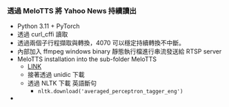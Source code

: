 ### 透過 MeloTTS 將 Yahoo News 持續讀出

- Python 3.11 + PyTorch
- 透過 curl_cffi 讀取
- 透過兩個子行程擷取與轉換，4070 可以穩定持續轉換不中斷。
- 內部加入 ffmpeg windows binary 靜態執行檔進行串流發送給 RTSP server
- MeloTTS installation into the sub-folder MeloTTS
  - [LINK](https://github.com/myshell-ai/MeloTTS/blob/main/docs/install.md)
  - 接著透過 unidic 下載
  - 透過 NLTK 下載 英語斷句
    - ``` nltk.download('averaged_perceptron_tagger_eng') ```
- 
